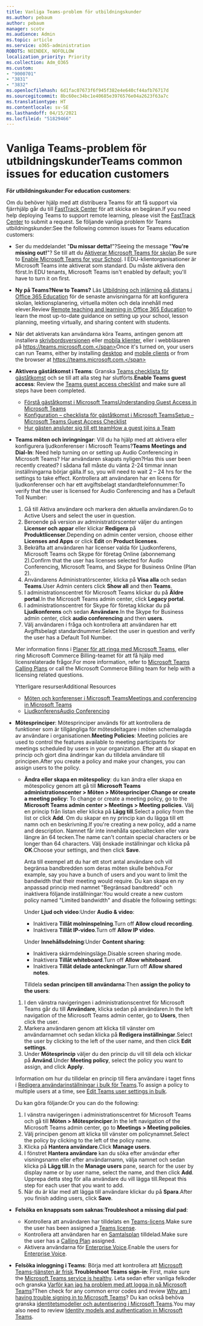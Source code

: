 ```yaml
---
title: Vanliga Teams-problem för utbildningskunder
ms.author: pebaum
author: pebaum
manager: scotv
ms.audience: Admin
ms.topic: article
ms.service: o365-administration
ROBOTS: NOINDEX, NOFOLLOW
localization_priority: Priority
ms.collection: Adm_O365
ms.custom:
- "9000701"
- "3831"
- "3832"
ms.openlocfilehash: 6d1fac07673f6f945f382e4e640cf44afb76717d
ms.sourcegitcommit: 8bc60ec34bc1e40685e3976576e04a2623f63a7c
ms.translationtype: HT
ms.contentlocale: sv-SE
ms.lasthandoff: 04/15/2021
ms.locfileid: "51829466"
---
```

# <a name="teams-common-issues-for-education-customers"></a><span data-ttu-id="65e62-102">Vanliga Teams-problem för utbildningskunder</span><span class="sxs-lookup"><span data-stu-id="65e62-102">Teams common issues for education customers</span></span>

<span data-ttu-id="65e62-103">**För utbildningskunder**:</span><span class="sxs-lookup"><span data-stu-id="65e62-103">**For education customers**:</span></span>

<span data-ttu-id="65e62-104">Om du behöver hjälp med att distribuera Teams för att få support via fjärrhjälp går du till [FastTrack Center](https://www.microsoft.com/fasttrack) för att skicka en begäran.</span><span class="sxs-lookup"><span data-stu-id="65e62-104">If you need help deploying Teams to support remote learning, please visit the [FastTrack Center](https://www.microsoft.com/fasttrack) to submit a request.</span></span> <span data-ttu-id="65e62-105">Se följande vanliga problem för Teams utbildningskunder:</span><span class="sxs-lookup"><span data-stu-id="65e62-105">See the following common issues for Teams education customers:</span></span>

- <span data-ttu-id="65e62-106">Ser du meddelandet "**Du missar detta!**"?</span><span class="sxs-lookup"><span data-stu-id="65e62-106">Seeing the message "**You're missing out!**"?</span></span> <span data-ttu-id="65e62-107">Se till att du [Aktiverar Microsoft Teams för skolan](https://docs.microsoft.com/microsoft-365/education/intune-edu-trial/enable-microsoft-teams).</span><span class="sxs-lookup"><span data-stu-id="65e62-107">Be sure to [Enable Microsoft Teams for your School](https://docs.microsoft.com/microsoft-365/education/intune-edu-trial/enable-microsoft-teams).</span></span> <span data-ttu-id="65e62-108">I EDU-klientorganisationer är Microsoft Teams inte aktiverat som standard. Du måste aktivera den först.</span><span class="sxs-lookup"><span data-stu-id="65e62-108">In EDU tenants, Microsoft Teams isn't enabled by default; you'll have to turn it on first.</span></span>

- <span data-ttu-id="65e62-109">**Ny på Teams?**</span><span class="sxs-lookup"><span data-stu-id="65e62-109">**New to Teams?**</span></span> <span data-ttu-id="65e62-110">Läs [Utbildning och inlärning på distans i Office 365 Education](https://support.office.com/article/remote-teaching-and-learning-in-office-365-education-f651ccae-7b65-478b-8366-51bb884025c4) för de senaste anvisningarna för att konfigurera skolan, lektionsplanering, virtuella möten och dela innehåll med elever.</span><span class="sxs-lookup"><span data-stu-id="65e62-110">Review [Remote teaching and learning in Office 365 Education](https://support.office.com/article/remote-teaching-and-learning-in-office-365-education-f651ccae-7b65-478b-8366-51bb884025c4) to learn the most up-to-date guidance on setting up your school, lesson planning, meeting virtually, and sharing content with students.</span></span>

- <span data-ttu-id="65e62-111">När det aktiverats kan användarna köra Teams, antingen genom att installera [skrivbordsversionen](https://docs.microsoft.com/MicrosoftTeams/get-clients#desktop-client) eller [mobila klienter,](https://docs.microsoft.com/MicrosoftTeams/get-clients#mobile-clients) eller i webbläsaren på https://teams.microsoft.com.</span><span class="sxs-lookup"><span data-stu-id="65e62-111">Once it's turned on, your users can run Teams, either by installing [desktop](https://docs.microsoft.com/MicrosoftTeams/get-clients#desktop-client) and [mobile clients](https://docs.microsoft.com/MicrosoftTeams/get-clients#mobile-clients) or from the browser at https://teams.microsoft.com.</span></span>

- <span data-ttu-id="65e62-112">**Aktivera gäståtkomst i Teams**: Granska [Teams checklista för gäståtkomst](https://docs.microsoft.com/microsoftteams/guest-access-checklist) och se till att alla steg har slutförts.</span><span class="sxs-lookup"><span data-stu-id="65e62-112">**Enable Teams guest access**: Review the [Teams guest access checklist](https://docs.microsoft.com/microsoftteams/guest-access-checklist) and make sure all steps have been completed.</span></span>
    - [<span data-ttu-id="65e62-113">Förstå gäståtkomst i Microsoft Teams</span><span class="sxs-lookup"><span data-stu-id="65e62-113">Understanding Guest Access in Microsoft Teams</span></span>](https://docs.microsoft.com/microsoftteams/guest-access)
    - [<span data-ttu-id="65e62-114">Konfiguration – checklista för gäståtkomst i Microsoft Teams</span><span class="sxs-lookup"><span data-stu-id="65e62-114">Setup – Microsoft Teams Guest Access Checklist</span></span>](https://docs.microsoft.com/microsoftteams/guest-access-checklist)
    - [<span data-ttu-id="65e62-115">Hur gästen ansluter sig till ett team</span><span class="sxs-lookup"><span data-stu-id="65e62-115">How a guest joins a Team</span></span>](https://docs.microsoft.com/microsoftteams/guest-joins)

- <span data-ttu-id="65e62-116">**Teams möten och inringningar**: Vill du ha hjälp med att aktivera eller konfigurera ljudkonferenser i Microsoft Teams?</span><span class="sxs-lookup"><span data-stu-id="65e62-116">**Teams Meetings and Dial-In**: Need help turning on or setting up Audio Conferencing in Microsoft Teams?</span></span> <span data-ttu-id="65e62-117">Har användaren skapats nyligen?</span><span class="sxs-lookup"><span data-stu-id="65e62-117">Has this user been recently created?</span></span> <span data-ttu-id="65e62-118">I sådana fall måste du vänta 2-24 timmar innan inställningarna börjar gälla.</span><span class="sxs-lookup"><span data-stu-id="65e62-118">If so, you will need to wait 2 – 24 hrs for the settings to take effect.</span></span> <span data-ttu-id="65e62-119">Kontrollera att användaren har en licens för ljudkonferenser och har ett avgiftsbelagt standardtelefonnummer:</span><span class="sxs-lookup"><span data-stu-id="65e62-119">To verify that the user is licensed for Audio Conferencing and has a Default Toll Number:</span></span>
    1. <span data-ttu-id="65e62-120">Gå till Aktiva användare och markera den aktuella användaren.</span><span class="sxs-lookup"><span data-stu-id="65e62-120">Go to Active Users and select the user in question.</span></span>
    2. <span data-ttu-id="65e62-121">Beroende på version av administratörscenter väljer du antingen **Licenser och appar** eller klickar **Redigera** på **Produktlicenser**.</span><span class="sxs-lookup"><span data-stu-id="65e62-121">Depending on admin center version, choose either **Licenses and Apps** or click **Edit** on **Product licenses**.</span></span>
    3. <span data-ttu-id="65e62-122">Bekräfta att användaren har licenser valda för Ljudkonferens, Microsoft Teams och Skype för företag Online (abonnemang 2).</span><span class="sxs-lookup"><span data-stu-id="65e62-122">Confirm that the user has licenses selected for Audio Conferencing, Microsoft Teams, and Skype for Business Online (Plan 2).</span></span>
    4. <span data-ttu-id="65e62-123">Användarens Administratörscenter, klicka på **Visa alla** och sedan **Teams**.</span><span class="sxs-lookup"><span data-stu-id="65e62-123">User Admin centers click **Show all** and then **Teams**.</span></span>
    5. <span data-ttu-id="65e62-124">I administrationscentret för Microsoft Teams klickar du på **Äldre portal**.</span><span class="sxs-lookup"><span data-stu-id="65e62-124">In the Microsoft Teams admin center, click **Legacy portal**.</span></span>
    6. <span data-ttu-id="65e62-125">I administrationscentret för Skype för företag klickar du på **Ljudkonferens** och sedan **Användare**.</span><span class="sxs-lookup"><span data-stu-id="65e62-125">In the Skype for Business admin center, click **audio conferencing** and then **users**.</span></span>
    7. <span data-ttu-id="65e62-126">Välj användaren i fråga och kontrollera att användaren har ett Avgiftsbelagt standardnummer.</span><span class="sxs-lookup"><span data-stu-id="65e62-126">Select the user in question and verify the user has a Default Toll Number.</span></span>

    <span data-ttu-id="65e62-127">Mer information finns i [Planer för att ringa med Microsoft Teams](https://docs.microsoft.com/microsoftteams/calling-plans-for-office-365), eller ring Microsoft Commerce Billing-teamet för att få hjälp med licensrelaterade frågor.</span><span class="sxs-lookup"><span data-stu-id="65e62-127">For more information, refer to [Microsoft Teams Calling Plans](https://docs.microsoft.com/microsoftteams/calling-plans-for-office-365) or call the Microsoft Commerce Billing team for help with a licensing related questions.</span></span>

    <span data-ttu-id="65e62-128">Ytterligare resurser</span><span class="sxs-lookup"><span data-stu-id="65e62-128">Additional Resources</span></span>

    - [<span data-ttu-id="65e62-129">Möten och konferenser i Microsoft Teams</span><span class="sxs-lookup"><span data-stu-id="65e62-129">Meetings and conferencing in Microsoft Teams</span></span>](https://docs.microsoft.com/microsoftteams/deploy-meetings-microsoft-teams-landing-page)
    - [<span data-ttu-id="65e62-130">Ljudkonferens</span><span class="sxs-lookup"><span data-stu-id="65e62-130">Audio Conferencing</span></span>](https://docs.microsoft.com/microsoftteams/audio-conferencing-in-office-365)

- <span data-ttu-id="65e62-131">**Mötesprinciper**: Mötesprinciper används för att kontrollera de funktioner som är tillgängliga för mötesdeltagare i möten schemalagda av användare i organisationen.</span><span class="sxs-lookup"><span data-stu-id="65e62-131">**Meeting Policies**: Meeting policies are used to control the features available to meeting participants for meetings scheduled by users in your organization.</span></span> <span data-ttu-id="65e62-132">Efter att du skapat en princip och gjort dina ändringar kan du tilldela användare till principen.</span><span class="sxs-lookup"><span data-stu-id="65e62-132">After you create a policy and make your changes, you can assign users to the policy.</span></span>

    - <span data-ttu-id="65e62-133">**Ändra eller skapa en mötespolicy**: du kan ändra eller skapa en mötespolicy genom att gå till **Microsoft Teams administrationscenter > Möten > Mötesprinciper**.</span><span class="sxs-lookup"><span data-stu-id="65e62-133">**Change or create a meeting policy**: To change or create a meeting policy, go to the **Microsoft Teams admin center > Meetings > Meeting policies**.</span></span> <span data-ttu-id="65e62-134">Välj en princip från listan eller klicka på **Lägg till**.</span><span class="sxs-lookup"><span data-stu-id="65e62-134">Select a policy from the list or click **Add**.</span></span> <span data-ttu-id="65e62-135">Om du skapar en ny princip kan du lägga till ett namn och en beskrivning.</span><span class="sxs-lookup"><span data-stu-id="65e62-135">If you're creating a new policy, add a name and description.</span></span> <span data-ttu-id="65e62-136">Namnet får inte innehålla specialtecken eller vara längre än 64 tecken.</span><span class="sxs-lookup"><span data-stu-id="65e62-136">The name can't contain special characters or be longer than 64 characters.</span></span> <span data-ttu-id="65e62-137">Välj önskade inställningar och klicka på **OK**.</span><span class="sxs-lookup"><span data-stu-id="65e62-137">Choose your settings, and then click **Save**.</span></span> 
    
        <span data-ttu-id="65e62-138">Anta till exempel att du har ett stort antal användare och vill begränsa bandbredden som deras möten skulle behöva.</span><span class="sxs-lookup"><span data-stu-id="65e62-138">For example, say you have a bunch of users and you want to limit the bandwidth that their meeting would require.</span></span> <span data-ttu-id="65e62-139">Du kan skapa en ny anpassad princip med namnet "Begränsad bandbredd" och inaktivera följande inställningar:</span><span class="sxs-lookup"><span data-stu-id="65e62-139">You would create a new custom policy named "Limited bandwidth" and disable the following settings:</span></span>

        <span data-ttu-id="65e62-140">Under **Ljud och video**:</span><span class="sxs-lookup"><span data-stu-id="65e62-140">Under **Audio & video**:</span></span>
        - <span data-ttu-id="65e62-141">Inaktivera **Tillåt molninspelning**.</span><span class="sxs-lookup"><span data-stu-id="65e62-141">Turn off **Allow cloud recording**.</span></span>
        - <span data-ttu-id="65e62-142">Inaktivera **Tillåt IP-video**.</span><span class="sxs-lookup"><span data-stu-id="65e62-142">Turn off **Allow IP video**.</span></span>

        <span data-ttu-id="65e62-143">Under **Innehållsdelning**:</span><span class="sxs-lookup"><span data-stu-id="65e62-143">Under **Content sharing**:</span></span>

        - <span data-ttu-id="65e62-144">Inaktivera skärmdelningsläge.</span><span class="sxs-lookup"><span data-stu-id="65e62-144">Disable screen sharing mode.</span></span>
        - <span data-ttu-id="65e62-145">Inaktivera **Tillåt whiteboard**.</span><span class="sxs-lookup"><span data-stu-id="65e62-145">Turn off **Allow whiteboard**.</span></span>
        - <span data-ttu-id="65e62-146">Inaktivera **Tillåt delade anteckningar**.</span><span class="sxs-lookup"><span data-stu-id="65e62-146">Turn off **Allow shared notes**.</span></span>

        <span data-ttu-id="65e62-147">Tilldela **sedan principen till användarna**:</span><span class="sxs-lookup"><span data-stu-id="65e62-147">Then **assign the policy to the users**:</span></span>

    1. <span data-ttu-id="65e62-148">I den vänstra navigeringen i administrationscentret för Microsoft Teams går du till **Användare**, klicka sedan på användaren.</span><span class="sxs-lookup"><span data-stu-id="65e62-148">In the left navigation of the Microsoft Teams admin center, go to **Users**, then click the user.</span></span>
    2. <span data-ttu-id="65e62-149">Markera användaren genom att klicka till vänster om användarnamnet och sedan klicka på **Redigera inställningar**.</span><span class="sxs-lookup"><span data-stu-id="65e62-149">Select the user by clicking to the left of the user name, and then click **Edit settings**.</span></span>
    3. <span data-ttu-id="65e62-150">Under **Mötesprincip** väljer du den princip du vill till dela och klickar på **Använd**.</span><span class="sxs-lookup"><span data-stu-id="65e62-150">Under **Meeting policy**, select the policy you want to assign, and click **Apply**.</span></span>

    <span data-ttu-id="65e62-151">Information om hur du tilldelar en princip till flera användare i taget finns i [Redigera användarinställningar i bulk för Teams](https://docs.microsoft.com/microsoftteams/edit-user-settings-in-bulk).</span><span class="sxs-lookup"><span data-stu-id="65e62-151">To assign a policy to multiple users at a time, see [Edit Teams user settings in bulk](https://docs.microsoft.com/microsoftteams/edit-user-settings-in-bulk).</span></span>

    <span data-ttu-id="65e62-152">Du kan göra följande:</span><span class="sxs-lookup"><span data-stu-id="65e62-152">Or you can do the following:</span></span>
    1. <span data-ttu-id="65e62-153">I vänstra navigeringen i administrationscentret för Microsoft Teams och gå till **Möten > Mötesprinciper**.</span><span class="sxs-lookup"><span data-stu-id="65e62-153">In the left navigation of the Microsoft Teams admin center, go to **Meetings > Meeting policies**.</span></span>
    2. <span data-ttu-id="65e62-154">Välj principen genom att klicka till vänster om policynamnet.</span><span class="sxs-lookup"><span data-stu-id="65e62-154">Select the policy by clicking to the left of the policy name.</span></span>
    3. <span data-ttu-id="65e62-155">Klicka på **Hantera användare**.</span><span class="sxs-lookup"><span data-stu-id="65e62-155">Click **Manage users**.</span></span>
    4. <span data-ttu-id="65e62-156">I fönstret **Hantera användare** kan du söka efter användar efter visningsnamn eller efter användarnamn, välja namnet och sedan klicka på **Lägg till**.</span><span class="sxs-lookup"><span data-stu-id="65e62-156">In the **Manage users** pane, search for the user by display name or by user name, select the name, and then click **Add**.</span></span> <span data-ttu-id="65e62-157">Upprepa detta steg för alla användare du vill lägga till.</span><span class="sxs-lookup"><span data-stu-id="65e62-157">Repeat this step for each user that you want to add.</span></span>
    5. <span data-ttu-id="65e62-158">När du är klar med att lägga till användare klickar du på **Spara**.</span><span class="sxs-lookup"><span data-stu-id="65e62-158">After you finish adding users, click **Save**.</span></span>

- <span data-ttu-id="65e62-159">**Felsöka en knappsats som saknas**:</span><span class="sxs-lookup"><span data-stu-id="65e62-159">**Troubleshoot a missing dial pad**:</span></span>
    - <span data-ttu-id="65e62-160">Kontrollera att användaren har tilldelats en [Teams-licens](https://docs.microsoft.com/MicrosoftTeams/assign-teams-licenses).</span><span class="sxs-lookup"><span data-stu-id="65e62-160">Make sure the user has been assigned a [Teams license](https://docs.microsoft.com/MicrosoftTeams/assign-teams-licenses).</span></span>
    - <span data-ttu-id="65e62-161">Kontrollera att användaren har en [Samtalsplan](https://docs.microsoft.com/MicrosoftTeams/calling-plan-landing-page) tilldelad.</span><span class="sxs-lookup"><span data-stu-id="65e62-161">Make sure the user has a [Calling Plan](https://docs.microsoft.com/MicrosoftTeams/calling-plan-landing-page) assigned.</span></span>
    - <span data-ttu-id="65e62-162">Aktivera användarna för [Enterprise Voice](https://docs.microsoft.com/skypeforbusiness/skype-for-business-hybrid-solutions/plan-your-phone-system-cloud-pbx-solution/enable-users-for-enterprise-voice-online-and-phone-system-voicemail#to-enable-your-users-for-phone-system-in-office-365-voice-and-voicemail).</span><span class="sxs-lookup"><span data-stu-id="65e62-162">Enable the users for [Enterprise Voice](https://docs.microsoft.com/skypeforbusiness/skype-for-business-hybrid-solutions/plan-your-phone-system-cloud-pbx-solution/enable-users-for-enterprise-voice-online-and-phone-system-voicemail#to-enable-your-users-for-phone-system-in-office-365-voice-and-voicemail).</span></span>

- <span data-ttu-id="65e62-163">**Felsöka inloggning i Teams**: Börja med att kontrollera att [Microsoft Teams-tjänsten är frisk](https://admin.microsoft.com/Adminportal/Home?source=applauncher#/servicehealth).</span><span class="sxs-lookup"><span data-stu-id="65e62-163">**Troubleshoot Teams sign-in**: First, make sure the [Microsoft Teams service is healthy](https://admin.microsoft.com/Adminportal/Home?source=applauncher#/servicehealth).</span></span> <span data-ttu-id="65e62-164">Leta sedan efter vanliga felkoder och granska [Varför kan jag ha problem med att logga in på Microsoft Teams](https://support.office.com/article/a02f683b-61a3-4008-9447-ee60c5593b0f)?</span><span class="sxs-lookup"><span data-stu-id="65e62-164">Then check for any common error codes and review [Why am I having trouble signing in to Microsoft Teams](https://support.office.com/article/a02f683b-61a3-4008-9447-ee60c5593b0f)?</span></span> <span data-ttu-id="65e62-165">Du kan också behöva granska [identitetsmodeller och autentisering i Microsoft Teams](https://docs.microsoft.com/MicrosoftTeams/identify-models-authentication).</span><span class="sxs-lookup"><span data-stu-id="65e62-165">You may also need to review [Identity models and authentication in Microsoft Teams](https://docs.microsoft.com/MicrosoftTeams/identify-models-authentication).</span></span>
